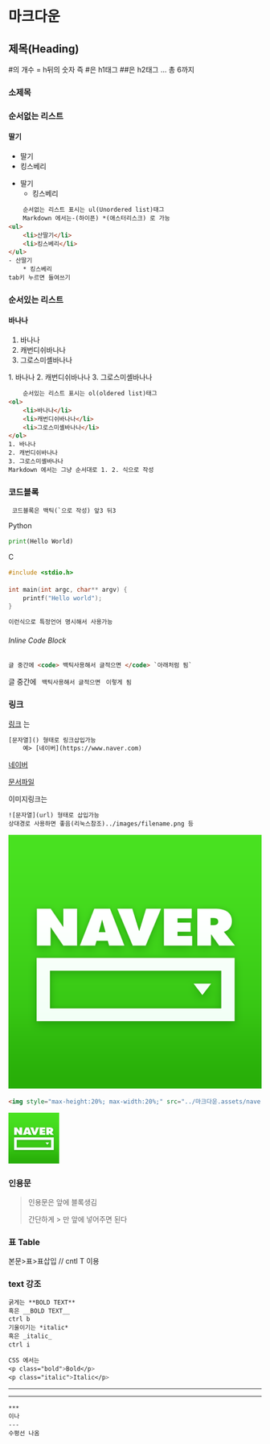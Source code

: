 <head>

<h1>
    마크다운
</h1>

<h2>
    제목(Heading)
</h2>
#의 개수 = h뒤의 숫자 즉 #은 h1태그 ##은 h2태그 ... 총 6까지

### 소제목

</head>

<body>

### 순서없는 리스트

<h4>딸기</h4>

<ul>
    <li>딸기</li>
    <li>킹스베리</li>
</ul>

- 딸기
  * 킹스베리


``` html
    순서없는 리스트 표시는 ul(Unordered list)태그 
	Markdown 에서는-(하이픈) *(애스터리스크) 로 가능
<ul>
    <li>산딸기</li>
    <li>킹스베리</li>
</ul>
- 산딸기
	* 킹스베리
tab키 누르면 들여쓰기
```


### 순서있는 리스트

#### 바나나
<ol>
    <li>바나나</li>
    <li>캐번디쉬바나나</li>
    <li>그로스미셸바나나</li>
</ol>
1. 바나나
2. 캐번디쉬바나나
3. 그로스미셸바나나

``` html
	순서있는 리스트 표시는 ol(oldered list)태그
<ol>
    <li>바나나</li>
    <li>캐번디쉬바나나</li>
    <li>그로스미셸바나나</li>
</ol>
1. 바나나
2. 캐번디쉬바나나
3. 그로스미셸바나나
Markdown 에서는 그냥 순서대로 1. 2. 식으로 작성
```


### 코드블록

```  코드블록은 백틱(`으로 작성) 앞3 뒤3  ``` 


 Python 


``` python
print(Hello World) 
```

C

 ``` C
 #include <stdio.h>
 
 int main(int argc, char** argv) {
     printf("Hello world");
 }
 ```

``` html
이런식으로 특정언어 명시해서 사용가능
```

 ###### Inline Code Block

```html
글 중간에 <code> 백틱사용해서 글적으면 </code> `아래처럼 됨`
```

글 중간에 <code> 백틱사용해서 글적으면 </code> `이렇게 됨`

### 링크

[링크](URL) 는 

```html
[문자열]() 형태로 링크삽입가능
	예> [네이버](https://www.naver.com)
```

[네이버](https://www.naver.com)

[문서파일](./따라만들기.md)

이미지링크는

```html
![문자열](url) 형태로 삽입가능 
상대경로 사용하면 좋음(리눅스참조)../images/filename.png 등
```

![네이버](./마크다운.assets/naver.png)

```html
<img style="max-height:20%; max-width:20%;" src="../마크다운.assets/naver.png"> :resize
```



<img style="max-height:20%; max-width:20%;" src="./마크다운.assets/naver.png">

### 인용문

> 인용문은 앞에 블록생김
>
> 간단하게 > 만 앞에 넣어주면 된다



### 표 Table

본문>표>표삽입 // cntl T 이용

### text 강조

```markdown
굵게는 **BOLD TEXT**
혹은 __BOLD TEXT__	
ctrl b
기울이기는 *italic*
혹은 _italic_
ctrl i
```

```css
CSS 에서는
<p class="bold">Bold</p>
<p class="italic">Italic</p>
```

---

---



```markdown
***
이나 
---
수평선 나옴
```





</body>